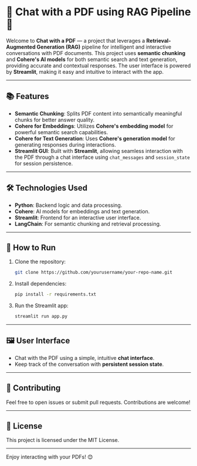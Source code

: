 # 📄 Chat with a PDF using RAG Pipeline 🚀

Welcome to **Chat with a PDF** — a project that leverages a **Retrieval-Augmented Generation (RAG)** pipeline for intelligent and interactive conversations with PDF documents. This project uses **semantic chunking** and **Cohere's AI models** for both semantic search and text generation, providing accurate and contextual responses. The user interface is powered by **Streamlit**, making it easy and intuitive to interact with the app.

---

## 📚 Features

- **Semantic Chunking**: Splits PDF content into semantically meaningful chunks for better answer quality.
- **Cohere for Embeddings**: Utilizes **Cohere's embedding model** for powerful semantic search capabilities.
- **Cohere for Text Generation**: Uses **Cohere's generation model** for generating responses during interactions.
- **Streamlit GUI**: Built with **Streamlit**, allowing seamless interaction with the PDF through a chat interface using `chat_messages` and `session_state` for session persistence.

---

## 🛠️ Technologies Used

- **Python**: Backend logic and data processing.
- **Cohere**: AI models for embeddings and text generation.
- **Streamlit**: Frontend for an interactive user interface.
- **LangChain**: For semantic chunking and retrieval processing.

---

## 🚀 How to Run

1. Clone the repository:
   ```bash
   git clone https://github.com/yourusername/your-repo-name.git
   ```
   
2. Install dependencies:
   ```bash
   pip install -r requirements.txt
   ```

3. Run the Streamlit app:
   ```bash
   streamlit run app.py
   ```

---

## 🖼️ User Interface

- Chat with the PDF using a simple, intuitive **chat interface**.
- Keep track of the conversation with **persistent session state**.

---

## 🤝 Contributing

Feel free to open issues or submit pull requests. Contributions are welcome!

---

## 📄 License

This project is licensed under the MIT License.

---

Enjoy interacting with your PDFs! 😊
